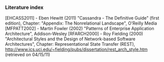 ### Literature index

[EHCASS2011] - Eben Hewitt (2011) "Cassandra - The Definitive Guide" (first edition), Chapter: "Appendix: The Nonrelational Landscape", O'Reilly Media
[MFPATT2002] - Martin Fowler (2002) "Patterns of Enterprise Application Architecture", Addison-Wesley
[RFARCH2000] - Roy Fielding (2000) "Architectural Styles and the Design of Network-based Software Architectures", Chapter: Representational State Transfer (REST), http://www.ics.uci.edu/~fielding/pubs/dissertation/rest_arch_style.htm (retrieved on 04/15/11)